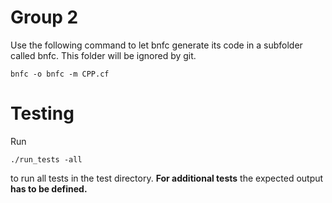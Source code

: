 # Group 2

Use the following command to let bnfc generate its code in a subfolder called bnfc. This folder will be ignored by git.
```console
bnfc -o bnfc -m CPP.cf
```
# Testing

Run 

```console
./run_tests -all
```
to run all tests in the test directory. **For additional tests** the expected output **has to be defined.**
